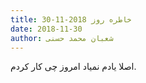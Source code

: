 ```yaml
---
title: خاطره روز 2018-11-30
date: 2018-11-30
author: شعبان محمد حسنی
---
```


اصلا یادم نمیاد امروز چی کار کردم.
